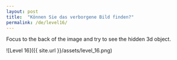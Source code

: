 ```yaml
---
layout: post
title:  "Können Sie das verborgene Bild finden?"
permalink: /de/level16/
---
```

Focus to the back of the image and try to see the hidden 3d object.

![Level 16]({{ site.url }}/assets/level_16.png)